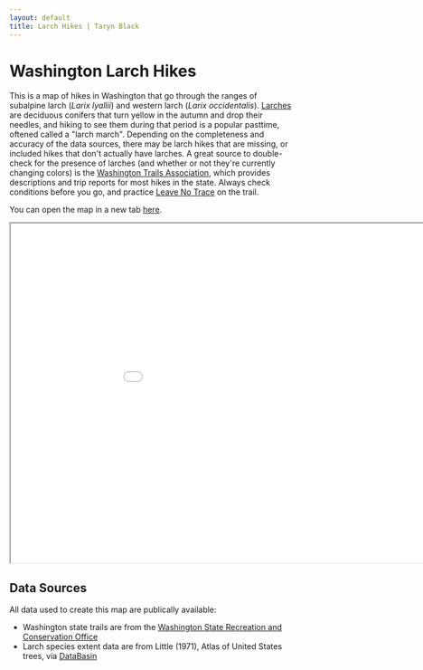 ```yaml
---
layout: default
title: Larch Hikes | Taryn Black
---
```


# Washington Larch Hikes
This is a map of hikes in Washington that go through the ranges of subalpine larch (_Larix lyallii_) and western larch (_Larix occidentalis_). [Larches](https://en.wikipedia.org/wiki/Larch) are deciduous conifers that turn yellow in the autumn and drop their needles, and hiking to see them during that period is a popular pasttime, oftened called a "larch march". Depending on the completeness and accuracy of the data sources, there may be larch hikes that are missing, or included hikes that don't actually have larches. A great source to double-check for the presence of larches (and whether or not they're currently changing colors) is the [Washington Trails Association](www.wta.org), which provides descriptions and trip reports for most hikes in the state. Always check conditions before you go, and practice [Leave No Trace](https://lnt.org/why/7-principles/) on the trail.

You can open the map in a new tab [here](WashingtonLarchHikes.html).

<iframe src="./WashingtonLarchHikes.html" height="600" width="1000"></iframe>

## Data Sources
All data used to create this map are publically available:
- Washington state trails are from the [Washington State Recreation and Conservation Office](https://hub.arcgis.com/datasets/22fdf62dc5234354940862c42d8626a7/explore?location=47.271150%2C-120.775350%2C7.95)
- Larch species extent data are from Little (1971), Atlas of United States trees, via [DataBasin](https://databasin.org/)
